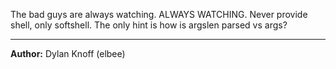 The bad guys are always watching. ALWAYS WATCHING. Never provide shell, only softshell. The only hint is how is argslen parsed vs args?

---
**Author:** Dylan Knoff (elbee)